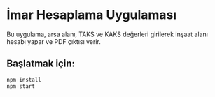 # İmar Hesaplama Uygulaması

Bu uygulama, arsa alanı, TAKS ve KAKS değerleri girilerek inşaat alanı hesabı yapar ve PDF çıktısı verir.

## Başlatmak için:

```bash
npm install
npm start
